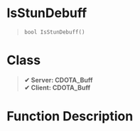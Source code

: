 # IsStunDebuff
> `bool IsStunDebuff()`
# Class
> __✔ Server: CDOTA_Buff__  
> __✔ Client: CDOTA_Buff__  
# Function Description


